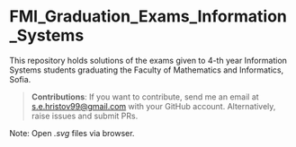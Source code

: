 # FMI_Graduation_Exams_Information_Systems

This repository holds solutions of the exams given to 4-th year Information Systems students graduating the Faculty of Mathematics and Informatics, Sofia.

> **Contributions**: If you want to contribute, send me an email at s.e.hristov99@gmail.com with your GitHub account. Alternatively, raise issues and submit PRs.

Note: Open *.svg* files via browser.
